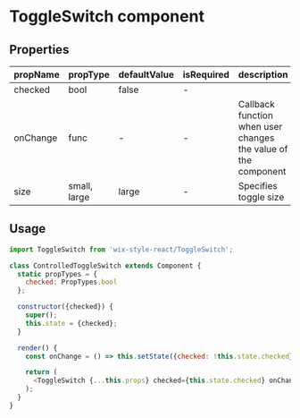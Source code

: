 # ToggleSwitch component

## Properties

| propName | propType | defaultValue | isRequired | description |
|----------|----------|--------------|------------|-------------|
| checked | bool | false | - | |
| onChange | func | - | - | Callback function when user changes the value of the component |
| size | small, large | large | - | Specifies toggle size |

## Usage

```js
import ToggleSwitch from 'wix-style-react/ToggleSwitch';

class ControlledToggleSwitch extends Component {
  static propTypes = {
    checked: PropTypes.bool
  };

  constructor({checked}) {
    super();
    this.state = {checked};
  }

  render() {
    const onChange = () => this.setState({checked: !this.state.checked});

    return (
      <ToggleSwitch {...this.props} checked={this.state.checked} onChange={onChange}/>
    );
  }
}
